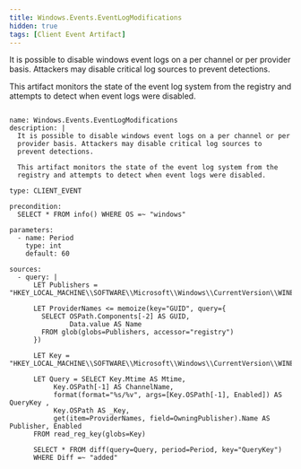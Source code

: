 ```yaml
---
title: Windows.Events.EventLogModifications
hidden: true
tags: [Client Event Artifact]
---
```


It is possible to disable windows event logs on a per channel or per
provider basis. Attackers may disable critical log sources to
prevent detections.

This artifact monitors the state of the event log system from the
registry and attempts to detect when event logs were disabled.


<pre><code class="language-yaml">
name: Windows.Events.EventLogModifications
description: |
  It is possible to disable windows event logs on a per channel or per
  provider basis. Attackers may disable critical log sources to
  prevent detections.

  This artifact monitors the state of the event log system from the
  registry and attempts to detect when event logs were disabled.

type: CLIENT_EVENT

precondition:
  SELECT * FROM info() WHERE OS =~ "windows"

parameters:
  - name: Period
    type: int
    default: 60

sources:
  - query: |
      LET Publishers = "HKEY_LOCAL_MACHINE\\SOFTWARE\\Microsoft\\Windows\\CurrentVersion\\WINEVT\\Publishers\\*\\@"

      LET ProviderNames &lt;= memoize(key="GUID", query={
        SELECT OSPath.Components[-2] AS GUID,
               Data.value AS Name
        FROM glob(globs=Publishers, accessor="registry")
      })

      LET Key = "HKEY_LOCAL_MACHINE\\SOFTWARE\\Microsoft\\Windows\\CurrentVersion\\WINEVT\\Channels\\*"

      LET Query = SELECT Key.Mtime AS Mtime,
           Key.OSPath[-1] AS ChannelName,
           format(format="%s/%v", args=[Key.OSPath[-1], Enabled]) AS QueryKey ,
           Key.OSPath AS _Key,
           get(item=ProviderNames, field=OwningPublisher).Name AS Publisher, Enabled
      FROM read_reg_key(globs=Key)

      SELECT * FROM diff(query=Query, period=Period, key="QueryKey")
      WHERE Diff =~ "added"

</code></pre>

